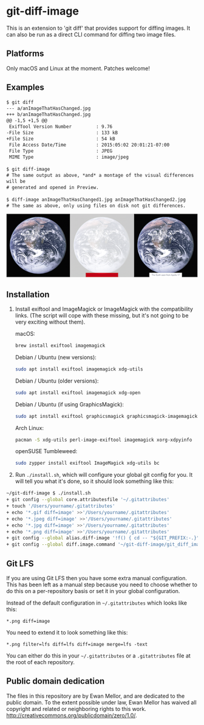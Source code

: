 git-diff-image
==============

This is an extension to 'git diff' that provides support for diffing images.
It can also be run as a direct CLI command for diffing two image files.

Platforms
---------

Only macOS and Linux at the moment.  Patches welcome!

Examples
--------

```
$ git diff
--- a/anImageThatHasChanged.jpg
+++ b/anImageThatHasChanged.jpg
@@ -1,5 +1,5 @@
 ExifTool Version Number         : 9.76
-File Size                       : 133 kB
+File Size                       : 54 kB
 File Access Date/Time           : 2015:05:02 20:01:21-07:00
 File Type                       : JPEG
 MIME Type                       : image/jpeg

$ git diff-image
# The same output as above, *and* a montage of the visual differences will be
# generated and opened in Preview.

$ diff-image anImageThatHasChanged1.jpg anImageThatHasChanged2.jpg
# The same as above, only using files on disk not git differences.
```

![Screenshot](example-comparison.png?raw=true)


Installation
------------

1. Install exiftool and ImageMagick or ImageMagick with the compatibility links.
(The script will cope with these missing, but it's not going to be very exciting
without them).

   macOS:

   ```bash
   brew install exiftool imagemagick
   ```

   Debian / Ubuntu (new versions):
   ```bash
   sudo apt install exiftool imagemagick xdg-utils
   ```

   Debian / Ubuntu (older versions):

   ```bash
   sudo apt install exiftool imagemagick xdg-open
   ```

   Debian / Ubuntu (if using GraphicsMagick):
   ```bash
   sudo apt install exiftool graphicsmagick graphicsmagick-imagemagick-compat xdg-utils
   ```

   Arch Linux:
  
   ```bash
   pacman -S xdg-utils perl-image-exiftool imagemagick xorg-xdpyinfo
   ```

   openSUSE Tumbleweed:
  
   ```bash
   sudo zypper install exiftool ImageMagick xdg-utils bc
   ```
   
2. Run `./install.sh`, which will configure your global git config for you.
It will tell you what it's done, so it should look something like this:

```bash
~/git-diff-image $ ./install.sh
+ git config --global core.attributesfile '~/.gitattributes'
+ touch '/Users/yourname/.gitattributes'
+ echo '*.gif diff=image' >>'/Users/yourname/.gitattributes'
+ echo '*.jpeg diff=image' >>'/Users/yourname/.gitattributes'
+ echo '*.jpg diff=image' >>'/Users/yourname/.gitattributes'
+ echo '*.png diff=image' >>'/Users/yourname/.gitattributes'
+ git config --global alias.diff-image '!f() { cd -- "${GIT_PREFIX:-.}"; GIT_DIFF_IMAGE_ENABLED=1 git diff "$@"; }; f'
+ git config --global diff.image.command '~/git-diff-image/git_diff_image'
```

Git LFS
-------

If you are using Git LFS then you have some extra manual configuration.
This has been left as a manual step because you need to choose whether
to do this on a per-repository basis or set it in your global configuration.

Instead of the default configuration in `~/.gitattributes` which looks
like this:

```
*.png diff=image
```

You need to extend it to look something like this:

```
*.png filter=lfs diff=lfs diff=image merge=lfs -text
```

You can either do this in your `~/.gitattributes` or a `.gitattributes` file
at the root of each repository.

Public domain dedication
------------------------

The files in this repository are by Ewan Mellor, and are dedicated
to the public domain. To the extent possible under law, Ewan Mellor
has waived all copyright and related or neighboring rights to this
work. http://creativecommons.org/publicdomain/zero/1.0/.
